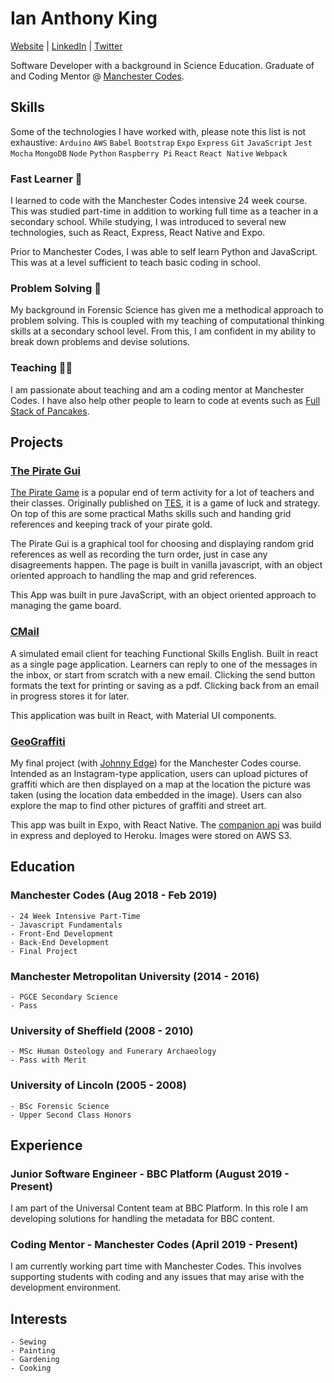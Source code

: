 # Ian Anthony King
  [Website](www.ian-antking.github.io) | [LinkedIn](https://www.linkedin.com/in/ian-king-6b135056) | [Twitter](https://twitter.com/antkingian)

  Software Developer with a background in Science Education. Graduate of and Coding Mentor @ [Manchester Codes](https://www.manchestercodes.com/).

## Skills

  Some of the technologies I have worked with, please note this list is not exhaustive:
  `Arduino` `AWS` `Babel` `Bootstrap` `Expo` `Express` `Git` `JavaScript` `Jest` `Mocha` `MongoDB` `Node` `Python` `Raspberry Pi` `React` `React Native` `Webpack`

### Fast Learner :running:

  I learned to code with the Manchester Codes intensive 24 week course. This was studied part-time in addition to working full time as a teacher in a secondary school. While studying, I was introduced to several new technologies, such as React, Express, React Native and Expo. 

  Prior to Manchester Codes, I was able to self learn Python and JavaScript. This was at a level sufficient to teach basic coding in school.

### Problem Solving :mag_right:

  My background in Forensic Science has given me a methodical approach to problem solving. This is coupled with my teaching of computational thinking skills at a secondary school level. From this, I am confident in my ability to break down problems and devise solutions.

### Teaching :man_teacher:

  I am passionate about teaching and am a coding mentor at Manchester Codes. I have also help other people to learn to code at events such as [Full Stack of Pancakes](https://www.fullstackofpancakes.com/).

## Projects

  ### [The Pirate Gui](ian-antking.github.io/the-pirate-gui)

  [The Pirate Game](https://www.tes.com/teaching-resource/the-pirate-game-end-of-term-activity-6258063) 
  is a popular end of term activity for a lot of teachers and their classes. Originally published on [TES](tes.com), 
  it is a game of luck and strategy. On top of this are some practical Maths skills such and handing grid references and keeping 
  track of your pirate gold.

  The Pirate Gui is a graphical tool for choosing and displaying random grid references as well as recording the turn order, 
  just in case any disagreements happen. The page is built in vanilla javascript, with an object oriented approach to handling 
  the map and grid references.

  This App was built in pure JavaScript, with an object oriented approach to managing the game board.

  ### [CMail](ian-antking.github.io/cmail-js)

  A simulated email client for teaching Functional Skills English. Built in react as a single page application. Learners can reply to one of the messages in the inbox, or start from scratch with a new email. Clicking the send button formats the text for printing or saving as a pdf. Clicking back from an email in progress stores it for later.

  This application was built in React, with Material UI components.

  ### [GeoGraffiti](https://github.com/JonnyEdge/geograffiti)

  My final project (with [Johnny Edge](https://github.com/JonnyEdge)) for the Manchester Codes course. 
  Intended as an Instagram-type application, users can upload pictures of graffiti which are then displayed on a map at the location 
  the picture was taken (using the location data embedded in the image). Users can also explore the map to find other pictures of 
  graffiti and street art. 

  This app was built in Expo, with React Native. The [companion api](https://github.com/ian-antking/geo-graffiti-api)
    was build in express and deployed to Heroku. Images were stored on AWS S3.

## Education

  ### Manchester Codes (Aug 2018 - Feb 2019)

    - 24 Week Intensive Part-Time
    - Javascript Fundamentals
    - Front-End Development
    - Back-End Development
    - Final Project

  ### Manchester Metropolitan University (2014 - 2016)

    - PGCE Secondary Science
    - Pass

  ### University of Sheffield (2008 - 2010)

    - MSc Human Osteology and Funerary Archaeology
    - Pass with Merit

  ### University of Lincoln (2005 - 2008)
    
    - BSc Forensic Science
    - Upper Second Class Honors

## Experience

  ### Junior Software Engineer - BBC Platform (August 2019 - Present)
  I am part of the Universal Content team at BBC Platform. In this role I am developing solutions for handling the metadata for BBC content.

  ### Coding Mentor - Manchester Codes (April 2019 - Present) 
  I am currently working part time with Manchester Codes. This involves supporting students with coding and any issues that may arise with the development environment.

  ## Interests

    - Sewing
    - Painting
    - Gardening
    - Cooking
